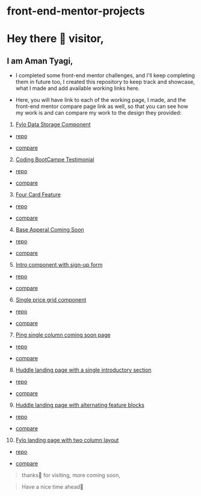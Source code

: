 # front-end-mentor-projects

# Hey there 👋 visitor,

## I am Aman Tyagi,

- I completed some front-end mentor challenges, and I'll keep completing 
	them in future too,
	I created this repository to keep track and showcase, what I made and
	add available working links here.

- Here, you will have link to each of the working page, I made,
  and the front-end mentor compare page link as well, so that you can see 
  how my work is and can compare my work to the design they provided:

1. [Fylo Data Storage Component](https://amantyagi994.github.io/fyloDataStorageComponentMaster/)

- [repo](https://github.com/amantyagi994/fyloDataStorageComponentMaster)

- [compare](https://www.frontendmentor.io/solutions/fylo-data-storage-component-using-html-css-HmUjaGRol)
	
2. [Coding BootCampe Testimonial](https://amantyagi994.github.io/coding-bootcamp-testimonials/)

- [repo](https://github.com/amantyagi994/coding-bootcamp-testimonials)

- [compare](https://www.frontendmentor.io/solutions/coding-bootcamp-testimonials-slider-cx7ZOerpd)
	
3. [Four Card Feature](https://amantyagi994.github.io/fmfourcardfeature/)

- [repo](https://github.com/amantyagi994/fmfourcardfeature)

- [compare](https://www.frontendmentor.io/solutions/four-card-feature-section-Si-S1M7ac)
	
4. [Base Apperal Coming Soon](https://amantyagi994.github.io/baseApparelComingSoon/)

- [repo](https://github.com/amantyagi994/baseApparelComingSoon)

- [compare](https://www.frontendmentor.io/solutions/base-apparel-coming-soon-page-using-html-css-js-S_M8z7foW)
	
5. [Intro component with sign-up form](https://amantyagi994.github.io/introComponent/)

- [repo](https://github.com/amantyagi994/introComponent)

- [compare](https://www.frontendmentor.io/solutions/intro-component-with-signup-form-using-html-css-and-js-jphTtvgnF)
	
6. [Single price grid component](https://amantyagi994.github.io/single-price-grid-component/)

- [repo](https://github.com/amantyagi994/single-price-grid-component)

- [compare](https://www.frontendmentor.io/solutions/single-price-grid-component-wg0rUX8nK)
	
7. [Ping single column coming soon page](https://amantyagi994.github.io/ping-single-column-coming-soon/)

- [repo](https://github.com/amantyagi994/ping-single-column-coming-soon)

- [compare](https://www.frontendmentor.io/solutions/coming-soon-page-My1uFvg55)
	
8. [Huddle landing page with a single introductory section](https://amantyagi994.github.io/huddle-landing-page-with-single-introductory-section-master/)

- [repo](https://github.com/amantyagi994/huddle-landing-page-with-single-introductory-section-master)

- [compare](https://www.frontendmentor.io/solutions/huddle-landing-page-with-a-single-introductory-section-using-htmlcss-KCfXnubm-)
	
9. [Huddle landing page with alternating feature blocks](https://amantyagi994.github.io/huddle-landing-page-with-alternating-feature-blocks-master/)
	
- [repo](https://github.com/amantyagi994/huddle-landing-page-with-alternating-feature-blocks-master)

- [compare](https://www.frontendmentor.io/solutions/huddle-landing-page-with-alternating-feature-blocks-EAkgjxr8x)
	
10. [Fylo landing page with two column layout](https://amantyagi994.github.io/fylo-landing-page-with-two-column-layout/)
	
- [repo](https://github.com/amantyagi994/fylo-landing-page-with-two-column-layout)
	
- [compare](https://www.frontendmentor.io/solutions/fylo-landing-page-with-two-column-layout-usign-html-css-vanilla-js-XitYnSB_H)


> thanks🙏 for visiting, more coming soon,

> Have a nice time ahead🤗
